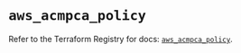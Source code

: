 # `aws_acmpca_policy`

Refer to the Terraform Registry for docs: [`aws_acmpca_policy`](https://registry.terraform.io/providers/hashicorp/aws/5.40.0/docs/resources/acmpca_policy).
